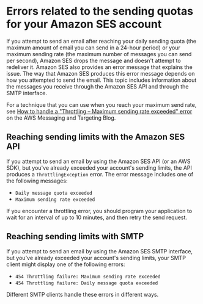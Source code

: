 # Errors related to the sending quotas for your Amazon SES account<a name="manage-sending-quotas-errors"></a>

If you attempt to send an email after reaching your daily sending quota \(the maximum amount of email you can send in a 24\-hour period\) or your maximum sending rate \(the maximum number of messages you can send per second\), Amazon SES drops the message and doesn't attempt to redeliver it\. Amazon SES also provides an error message that explains the issue\. The way that Amazon SES produces this error message depends on how you attempted to send the email\. This topic includes information about the messages you receive through the Amazon SES API and through the SMTP interface\. 

For a technique that you can use when you reach your maximum send rate, see [ How to handle a "Throttling – Maximum sending rate exceeded" error](https://aws.amazon.com//blogs/messaging-and-targeting/how-to-handle-a-throttling-maximum-sending-rate-exceeded-error/) on the AWS Messaging and Targeting Blog\.

## Reaching sending limits with the Amazon SES API<a name="manage-sending-quotas-errors-api"></a>

If you attempt to send an email by using the Amazon SES API \(or an AWS SDK\), but you've already exceeded your account's sending limits, the API produces a `ThrottlingException` error\. The error message includes one of the following messages:
+ `Daily message quota exceeded`
+ `Maximum sending rate exceeded`

If you encounter a throttling error, you should program your application to wait for an interval of up to 10 minutes, and then retry the send request\.

## Reaching sending limits with SMTP<a name="manage-sending-quotas-errors-smtp"></a>

If you attempt to send an email by using the Amazon SES SMTP interface, but you've already exceeded your account's sending limits, your SMTP client might display one of the following errors:
+ `454 Throttling failure: Maximum sending rate exceeded`
+ `454 Throttling failure: Daily message quota exceeded`

Different SMTP clients handle these errors in different ways\.
